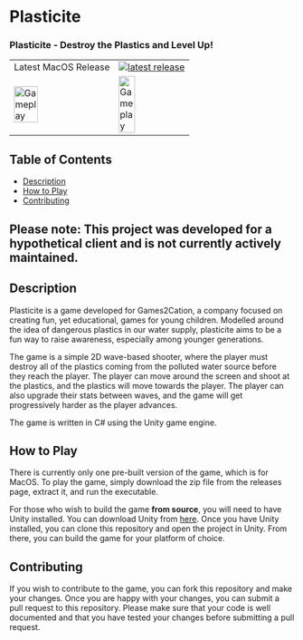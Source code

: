 # Plasticite
### Plasticite - Destroy the Plastics and Level Up!

<table>
    <tr>
        <td>Latest MacOS Release</td>
        <td>
        <a href="https://github.com/tobybridle/plasticite/releases/latest">
        <img src="https://img.shields.io/github/v/release/tobybridle/plasticite?include_prereleases&label=latest%20release&style=for-the-badge" alt="latest release">
        </a>
        </td>
    </tr>
    <tr>
        <td>
            <img src="https://user-images.githubusercontent.com/52335751/235167628-afb57213-b819-4787-a73e-e322592efe20.png" style="width: 50%;" alt="Gameplay" />
        </td>
        <td>
            <img src="https://user-images.githubusercontent.com/52335751/235167647-aa8e13e7-73ae-4a15-9dea-dba53180b6f1.png" style="width: 50%;" alt="Gameplay" />
        </td>
    </tr>
</table>


## Table of Contents
- [Description](#description)
- [How to Play](#how-to-play)
- [Contributing](#contributing)

Please note: This project was developed for a hypothetical client
and is not currently actively maintained.
----

## Description

Plasticite is a game developed for Games2Cation, a company focused
on creating fun, yet educational, games for young children.
Modelled around the idea of dangerous plastics
in our water supply, plasticite aims to be a fun way to raise awareness,
especially among younger generations.

The game is a simple 2D wave-based shooter, where the player must
destroy all of the plastics coming from the polluted water source
before they reach the player. The player can move around the screen
and shoot at the plastics, and the plastics will move towards the
player. The player can also upgrade their stats between
waves, and the game will get progressively harder as the player
advances.

The game is written in C# using the Unity game engine.

## How to Play

There is currently only one pre-built version of the game, which is
for MacOS. To play the game, simply download the zip file from
the releases page, extract it, and run the executable.

For those who wish to build the game **from source**, you will need
to have Unity installed. You can download Unity from
[here](https://unity3d.com/get-unity/download). Once you have Unity
installed, you can clone this repository and open the project in
Unity. From there, you can build the game for your platform of
choice.


## Contributing

If you wish to contribute to the game, you can fork this repository
and make your changes. Once you are happy with your changes, you can
submit a pull request to this repository. Please make sure that your
code is well documented and that you have tested your changes before
submitting a pull request.
